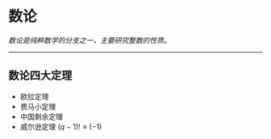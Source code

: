 # 数论
*数论是纯粹数学的分支之一，主要研究整数的性质。*

---

## 数论四大定理

- 欧拉定理
- 费马小定理
- 中国剩余定理
- 威尔逊定理 $(q-1)!\equiv (-1)%q,q is a prime$